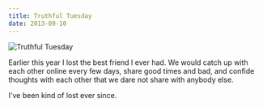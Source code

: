 ```yaml
---
title: Truthful Tuesday
date: 2013-09-10
---
```


![Truthful Tuesday](https://source.unsplash.com/d34DtRp1bqo/1600x900)

Earlier this year I lost the best friend I ever had. We would catch up with each other online every few days, share good times and bad, and confide thoughts with each other that we dare not share with anybody else.

I've been kind of lost ever since.